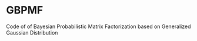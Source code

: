 # GBPMF
Code of of Bayesian Probabilistic Matrix Factorization based on Generalized Gaussian Distribution
